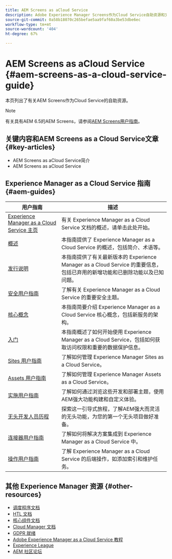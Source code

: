 ```yaml
---
title: AEM Screens as aCloud Service
description: Adobe Experience Manager Screens作为Cloud Service自助资源和文档链接
source-git-commit: 0a58b18070c265befae5aa9faf60a3be53dbe6ec
workflow-type: tm+mt
source-wordcount: '404'
ht-degree: 67%

---
```


# AEM Screens as aCloud Service {#aem-screens-as-a-cloud-service-guide}

本页列出了有关AEM Screens作为Cloud Service的自助资源。

>[!NOTE]
>有关具有AEM 6.5的AEM Screens，请参阅[AEM Screens用户指南](https://experienceleague.adobe.com/docs/experience-manager-screens/user-guide/aem-screens-introduction.html?lang=en)。


## 关键内容和AEM Screens as a Cloud Service文章 {#key-articles}

* AEM Screens as aCloud Service简介
* AEM Screens as aCloud Service

## Experience Manager as a Cloud Service 指南 {#aem-guides}

| 用户指南 | 描述 |
|---|---|
| [Experience Manager as a Cloud Service 主页](/help/landing/home.md) | 有关 Experience Manager as a Cloud Service 文档的概述，请单击此处开始。 |
| [概述](/help/overview/home.md) | 本指南提供了 Experience Manager as a Cloud Service 的概述，包括简介、术语等。 |
| [发行说明](/help/release-notes/home.md) | 本指南提供了有关最新版本的 Experience Manager as a Cloud Service 的重要信息，包括已弃用的新增功能和已删除功能以及已知问题。 |
| [安全用户指南](/help/security/home.md) | 了解有关 Experience Manager as a Cloud Service 的重要安全主题。 |
| [核心概念](/help/core-concepts/home.md) | 本指南简要介绍 Experience Manager as a Cloud Service 核心概念，包括新服务的架构。 |
| [入门](/help/onboarding/home.md) | 本指南概述了如何开始使用 Experience Manager as a Cloud Service，包括如何获取访问权限和重要的数据保护信息。 |
| [Sites 用户指南](/help/sites-cloud/home.md) | 了解如何管理 Experience Manager Sites as a Cloud Service。 |
| [Assets 用户指南](/help/assets/home.md) | 了解如何管理 Experience Manager Assets as a Cloud Service。 |
| [实施用户指南](/help/implementing/home.md) | 了解如何通过浏览这些开发和部署主题，使用AEM强大功能构建和自定义体验。 |
| [无头开发人员历程](/help/journey-headless/developer/overview.md) | 探索这一引导式旅程，了解AEM强大而灵活的无头功能，为您的第一个无头项目做好准备。 |
| [连接器用户指南](/help/connectors/home.md) | 了解如何将解决方案集成到 Experience Manager as a Cloud Service 中。 |
| [操作用户指南](/help/operations/home.md) | 了解 Experience Manager as a Cloud Service 的后端操作，如添加索引和维护任务。 |

## 其他 Experience Manager 资源 {#other-resources}

* [调度程序文档](/help/implementing/dispatcher/overview.md)
* [HTL 文档](https://experienceleague.adobe.com/docs/experience-manager-htl/using/overview.html?lang=zh-Hans)
* [核心组件文档](https://experienceleague.adobe.com/docs/experience-manager-core-components/using/introduction.html?lang=zh-Hans)
* [Cloud Manager 文档](https://experienceleague.adobe.com/docs/experience-manager-cloud-service/onboarding/getting-access/cloud-service-programs/first-time-login.html)
* [GDPR 就绪](/help/onboarding/data-privacy-and-protection-readiness/aem-readiness.md)
* [Adobe Experience Manager as a Cloud Service 教程](https://experienceleague.adobe.com/docs/experience-manager-learn/cloud-service/overview.html)
* [Experience League](https://guided.adobe.com/?promoid=K42KVXHD&amp;mv=other#solutions/experience-manager)
* [AEM 社区论坛](https://forums.adobe.com/community/experience-cloud/marketing-cloud/experience-manager)

